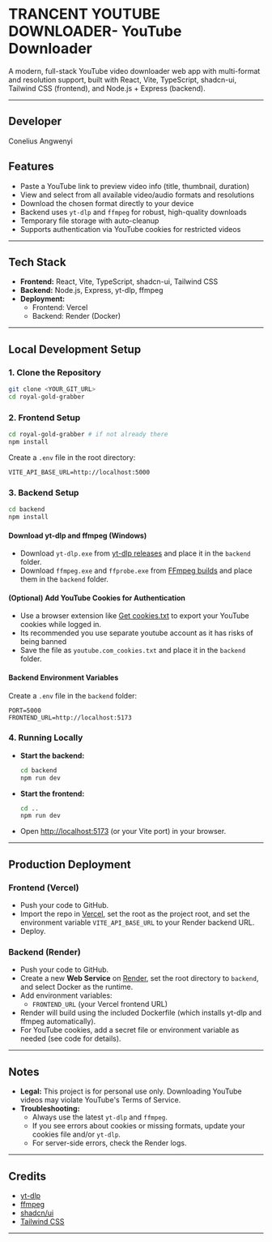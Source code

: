 # TRANCENT YOUTUBE DOWNLOADER- YouTube Downloader

A modern, full-stack YouTube video downloader web app with multi-format and resolution support, built with React, Vite, TypeScript, shadcn-ui, Tailwind CSS (frontend), and Node.js + Express (backend).

---


## Developer
Conelius Angwenyi


## Features
- Paste a YouTube link to preview video info (title, thumbnail, duration)
- View and select from all available video/audio formats and resolutions
- Download the chosen format directly to your device
- Backend uses `yt-dlp` and `ffmpeg` for robust, high-quality downloads
- Temporary file storage with auto-cleanup
- Supports authentication via YouTube cookies for restricted videos

---

## Tech Stack
- **Frontend:** React, Vite, TypeScript, shadcn-ui, Tailwind CSS
- **Backend:** Node.js, Express, yt-dlp, ffmpeg
- **Deployment:**
  - Frontend: Vercel
  - Backend: Render (Docker)

---

## Local Development Setup

### 1. Clone the Repository
```sh
git clone <YOUR_GIT_URL>
cd royal-gold-grabber
```

### 2. Frontend Setup
```sh
cd royal-gold-grabber # if not already there
npm install
```

Create a `.env` file in the root directory:
```
VITE_API_BASE_URL=http://localhost:5000
```

### 3. Backend Setup
```sh
cd backend
npm install
```

#### Download yt-dlp and ffmpeg (Windows)
- Download `yt-dlp.exe` from [yt-dlp releases](https://github.com/yt-dlp/yt-dlp/releases/latest) and place it in the `backend` folder.
- Download `ffmpeg.exe` and `ffprobe.exe` from [FFmpeg builds](https://github.com/BtbN/FFmpeg-Builds/releases) and place them in the `backend` folder.

#### (Optional) Add YouTube Cookies for Authentication
- Use a browser extension like [Get cookies.txt](https://chrome.google.com/webstore/detail/get-cookiestxt/bgaddhkoddajcdgocldbbfleckgcbcid) to export your YouTube cookies while logged in.
 - Its recommended you use separate youtube account as it has risks of being banned
- Save the file as `youtube.com_cookies.txt` and place it in the `backend` folder.

#### Backend Environment Variables
Create a `.env` file in the `backend` folder:
```
PORT=5000
FRONTEND_URL=http://localhost:5173
```

### 4. Running Locally
- **Start the backend:**
  ```sh
  cd backend
  npm run dev
  ```
- **Start the frontend:**
  ```sh
  cd ..
  npm run dev
  ```
- Open [http://localhost:5173](http://localhost:5173) (or your Vite port) in your browser.

---

## Production Deployment

### Frontend (Vercel)
- Push your code to GitHub.
- Import the repo in [Vercel](https://vercel.com/), set the root as the project root, and set the environment variable `VITE_API_BASE_URL` to your Render backend URL.
- Deploy.

### Backend (Render)
- Push your code to GitHub.
- Create a new **Web Service** on [Render](https://render.com/), set the root directory to `backend`, and select Docker as the runtime.
- Add environment variables:
  - `FRONTEND_URL` (your Vercel frontend URL)
- Render will build using the included Dockerfile (which installs yt-dlp and ffmpeg automatically).
- For YouTube cookies, add a secret file or environment variable as needed (see code for details).

---

## Notes
- **Legal:** This project is for personal use only. Downloading YouTube videos may violate YouTube's Terms of Service.
- **Troubleshooting:**
  - Always use the latest `yt-dlp` and `ffmpeg`.
  - If you see errors about cookies or missing formats, update your cookies file and/or `yt-dlp`.
  - For server-side errors, check the Render logs.

---

## Credits
- [yt-dlp](https://github.com/yt-dlp/yt-dlp)
- [ffmpeg](https://ffmpeg.org/)
- [shadcn/ui](https://ui.shadcn.com/)
- [Tailwind CSS](https://tailwindcss.com/)

---
